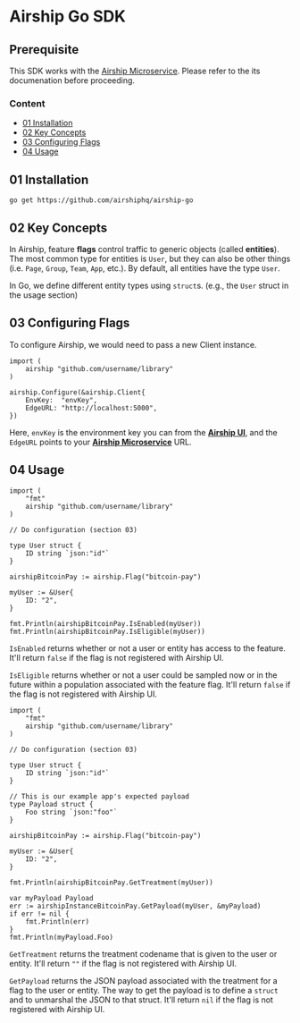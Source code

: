 # Airship Go SDK

## Prerequisite

This SDK works with the [Airship Microservice](https://github.com/airshiphq/airship-microservice). Please refer to the its documenation before proceeding.

### Content
- [01 Installation](#01-installation)
- [02 Key Concepts](#02-key-concepts)
- [03 Configuring Flags](#03-configuring-flags)
- [04 Usage](#04-usage)

## 01 Installation

```
go get https://github.com/airshiphq/airship-go
```

## 02 Key Concepts

In Airship, feature **flags** control traffic to generic objects (called **entities**). The most common type for entities is `User`, but they can also be other things (i.e. `Page`, `Group`, `Team`, `App`, etc.). By default, all entities have the type `User`.

In Go, we define different entity types using `struct`s. (e.g., the `User` struct in the usage section)

## 03 Configuring Flags

To configure Airship, we would need to pass a new Client instance.

```
import (
	airship "github.com/username/library"
)

airship.Configure(&airship.Client{
	EnvKey:  "envKey",
	EdgeURL: "http://localhost:5000",
})

```

Here, `envKey` is the environment key you can from the [**Airship UI**](https://app.airshiphq.com), and the `EdgeURL` points to your [**Airship Microservice**](https://github.com/airshiphq/airship-microservice) URL.

## 04 Usage
```
import (
	"fmt"
	airship "github.com/username/library"
)

// Do configuration (section 03)

type User struct {
	ID string `json:"id"`
}

airshipBitcoinPay := airship.Flag("bitcoin-pay")

myUser := &User{
	ID: "2",
}

fmt.Println(airshipBitcoinPay.IsEnabled(myUser))
fmt.Println(airshipBitcoinPay.IsEligible(myUser))
```

`IsEnabled` returns whether or not a user or entity has access to the feature. It'll return `false` if the flag is not registered with Airship UI.

`IsEligible` returns whether or not a user could be sampled now or in the future within a population associated with the feature flag. It'll return `false` if the flag is not registered with Airship UI.


```
import (
    "fmt"
    airship "github.com/username/library"
)

// Do configuration (section 03)

type User struct {
    ID string `json:"id"`
}

// This is our example app's expected payload
type Payload struct {
    Foo string `json:"foo"`
}

airshipBitcoinPay := airship.Flag("bitcoin-pay")

myUser := &User{
    ID: "2",
}

fmt.Println(airshipBitcoinPay.GetTreatment(myUser))

var myPayload Payload
err := airshipInstanceBitcoinPay.GetPayload(myUser, &myPayload)
if err != nil {
    fmt.Println(err)
}
fmt.Println(myPayload.Foo)
```

`GetTreatment` returns the treatment codename that is given to the user or entity. It'll return `""` if the flag is not registered with Airship UI.

`GetPayload` returns the JSON payload associated with the treatment for a flag to the user or entity. The way to get the payload is to define a `struct` and to unmarshal the JSON to that struct. It'll return `nil` if the flag is not registered with Airship UI.
